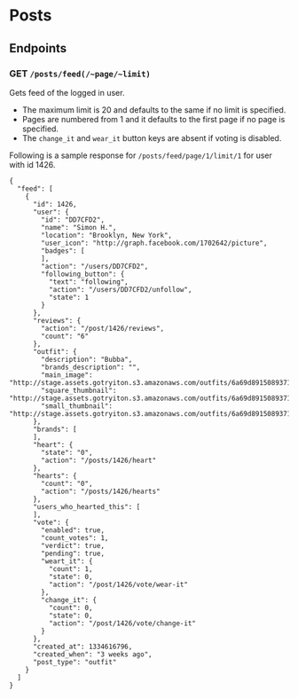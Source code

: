# Posts

## Endpoints

### GET  `/posts/feed(/~page/~limit)`
Gets feed of the logged in user.

- The maximum limit is 20 and defaults to the same if no limit is specified.
- Pages are numbered from 1 and it defaults to the first page if no page is specified.
- The `change_it` and `wear_it` button keys are absent if voting is disabled.

Following is a sample response for `/posts/feed/page/1/limit/1` for user with id 1426.

	{
	  "feed": [
	    {
	      "id": 1426,
	      "user": {
	        "id": "DD7CFD2",
	        "name": "Simon H.",
	        "location": "Brooklyn, New York",
	        "user_icon": "http://graph.facebook.com/1702642/picture",
	        "badges": [
	        ],
	        "action": "/users/DD7CFD2",
	        "following_button": {
	          "text": "following",
	          "action": "/users/DD7CFD2/unfollow",
	          "state": 1
	        }
	      },
	      "reviews": {
	        "action": "/post/1426/reviews",
	        "count": "6"
	      },
	      "outfit": {
	        "description": "Bubba",
	        "brands_description": "",
	        "main_image": "http://stage.assets.gotryiton.s3.amazonaws.com/outfits/6a69d89150893715f4d7520bc3618df4.jpg",
	        "square_thumbnail": "http://stage.assets.gotryiton.s3.amazonaws.com/outfits/6a69d89150893715f4d7520bc3618df4_110_110.jpg",
	        "small_thumbnail": "http://stage.assets.gotryiton.s3.amazonaws.com/outfits/6a69d89150893715f4d7520bc3618df4_101_131.jpg"
	      },
	      "brands": [
	      ],
	      "heart": {
	        "state": "0",
	        "action": "/posts/1426/heart"
	      },
	      "hearts": {
	        "count": "0",
	        "action": "/posts/1426/hearts"
	      },
	      "users_who_hearted_this": [
	      ],
	      "vote": {
	        "enabled": true,
	        "count_votes": 1,
	        "verdict": true,
	        "pending": true,
	        "weart_it": {
	          "count": 1,
	          "state": 0,
	          "action": "/post/1426/vote/wear-it"
	        },
	        "change_it": {
	          "count": 0,
	          "state": 0,
	          "action": "/post/1426/vote/change-it"
	        }
	      },
	      "created_at": 1334616796,
	      "created_when": "3 weeks ago",
	      "post_type": "outfit"
	    }
	  ]
	}